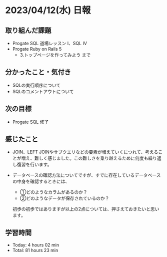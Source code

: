 # 2023/04/12(水) 日報
## 取り組んだ課題
- Progate SQL 道場レッスン Ⅰ、SQL Ⅳ
- Progate Ruby on Rails 5
  - 3.トップページを作ってみよう まで

## 分かったこと・気付き
- SQLの実行順序について
- SQLのコメントアウトについて
 
## 次の目標
- Progate SQL  修了

## 感じたこと
- JOIN、LEFT JOINやサブクエリなどの要素が増えていくにつれて、考えることが増え、難しく感じました。この難しさを乗り越えるために何度も繰り返し復習を行います。
- データベースの確認方法についてですが、すでに存在しているデータベースの中身を確認するときには、
  - ①どのようなカラムがあるのか？
  - ②どのようなデータが保存されているのか？
  
  初歩の初歩ではありますが以上の2点については、押さえておきたいと思います。

## 学習時間
- Today:  4 hours 02 min
- Total: 81 hours 23 min
